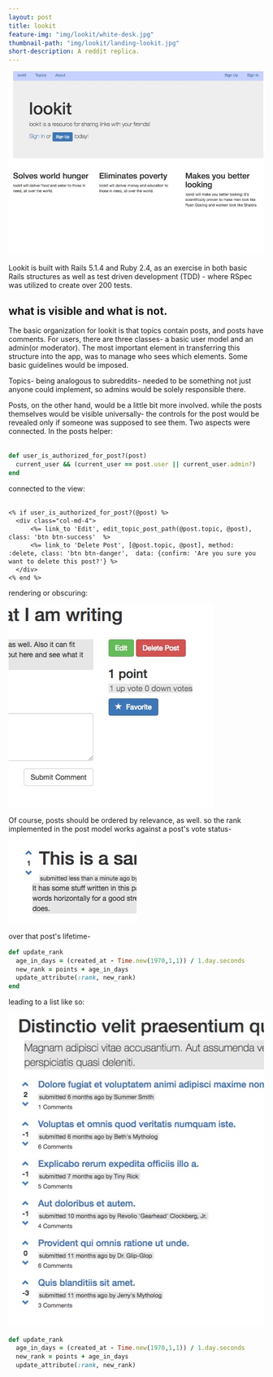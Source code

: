 ```yaml
---
layout: post
title: lookit
feature-img: "img/lookit/white-desk.jpg"
thumbnail-path: "img/lookit/landing-lookit.jpg"
short-description: A reddit replica.
---
```


![landing screen](../img/lookit/landing-lookit.jpg)

Lookit is built with Rails 5.1.4 and Ruby 2.4, as an exercise in both basic Rails structures as well as test driven development (TDD) - where RSpec was utilized to create over 200 tests.

## what is visible and what is not.

The basic organization for lookit is that topics contain posts, and posts have comments. For users, there are three classes- a basic user model and an admin(or moderator). The most important element in transferring this structure into the app, was to manage who sees which elements. Some basic guidelines would be imposed.

Topics- being analogous to subreddits- needed to be something not just anyone could implement, so admins would be solely responsible there.

Posts, on the other hand, would be a little bit more involved. while the posts themselves would be visible universally- the controls for the post would be revealed only if someone was supposed to see them. Two aspects were connected. In the posts helper:

```ruby

def user_is_authorized_for_post?(post)
  current_user && (current_user == post.user || current_user.admin?)
end
```

connected to the view:

```erb

<% if user_is_authorized_for_post?(@post) %>
  <div class="col-md-4">
      <%= link_to 'Edit', edit_topic_post_path(@post.topic, @post), class: 'btn btn-success'  %>
      <%= link_to 'Delete Post', [@post.topic, @post], method: :delete, class: 'btn btn-danger',  data: {confirm: 'Are you sure you want to delete this post?'} %>
  </div>
<% end %>
```

rendering or obscuring:

![post buttons](../img/lookit/postbuttons.jpg)

Of course, posts should be ordered by relevance, as well. so the rank  implemented in the post model works against a post's vote status-

![vote buttons](../img/lookit/votebuttons.jpg)

 over that post's lifetime-

 ```ruby
 def update_rank
   age_in_days = (created_at - Time.new(1970,1,1)) / 1.day.seconds
   new_rank = points + age_in_days
   update_attribute(:rank, new_rank)
 end
 ```

 leading to a list like so:

![ordered posts](../img/lookit/topic-posts.jpg)

```ruby
def update_rank
  age_in_days = (created_at - Time.new(1970,1,1)) / 1.day.seconds
  new_rank = points + age_in_days
  update_attribute(:rank, new_rank)
  
  ```
